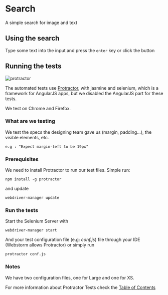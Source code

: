# Search

A simple search for image and text

## Using the search

Type some text into the input and press the ``enter`` key or click the button

## Running the tests

![protractor]( https://deerawan.gallerycdn.vsassets.io/extensions/deerawan/vscode-protractor-snippets/1.0.5/1474455426693/Microsoft.VisualStudio.Services.Icons.Default  "Protractor")

The automated tests use [Protractor](http://www.protractortest.org/#/), with jasmine and selenium, which is a framework
for AngularJS apps, but we disabled the AngularJS part for these tests.

We test on Chrome and Firefox.
### What are we testing

We test the specs the designing team gave us (margin, padding...), the visible elements, etc.

    e.g : "Expect margin-left to be 19px"

### Prerequisites

We need to install Protractor to run our test files. Simple run:

    npm install -g protractor

and update

    webdriver-manager update

### Run the tests

Start the Selenium Server with

    webdriver-manager start

And your test configuration file (e.g: _conf.js_) file through your IDE (Webstorm allows Protractor) or simply run

    protractor conf.js

### Notes

We have two configuration files, one for Large and one for XS.

For more information about Protractor Tests check the [Table of Contents](http://www.protractortest.org/#/toc)